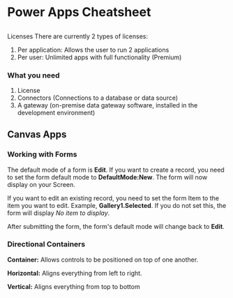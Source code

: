 # Power Apps Cheatsheet

##
Licenses
There are currently 2 types of licenses:

1. Per application: Allows the user to run 2 applications
2. Per user: Unlimited apps with full functionality (Premium)

### What you need

1. License
2. Connectors (Connections to a database or data source)
3. A gateway (on-premise data gateway software, installed in the development environment)

## Canvas Apps

### Working with Forms
The default mode of a form is **Edit**. If you want to create a record, you need to set the form default mode to **DefaultMode:New**. The form will now display on your Screen.

If you want to edit an existing record, you need to set the form Item to the item you want to edit. Example, **Gallery1.Selected**. If you do not set this, the form will display *No item to display*. 

After submitting the form, the form's default mode will change back to **Edit**.

### Directional Containers

**Container:** Allows controls to be positioned on top of one another.

**Horizontal:** Aligns everything from left to right.

**Vertical:** Aligns everything from top to bottom

### Fill Portions Property
Fill Portions define what fraction of the screen a control takes up. This is only available for flexible controls. 

   
